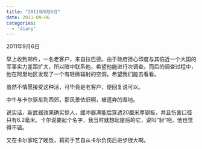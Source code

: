 ```yaml
---
title: "2011年9月6日"
date: 2011-09-06
categories: 
  - "diary"
---
```


2011年9月6日

早上收到邮件，一名老客户，来自拉巴德。由于政府担心印度与其临近一个大国的军事实力差距扩大，所以暗中联系他，希望他能进行次调查。而后的调查过程中，他在阿里地区发现了一个有轻微辐射的空洞，希望我们能去看看。

虽然不情愿接受这种活，可毕竟是老客户，便回复说可以。

中午与卡尔驱车到西郊，那风景依旧啊，被遗弃的湿地。

说实话，新武器效果确实惊人，缓冲器满能后穿透20厘米厚钢板，并且伤害口径只有6.2毫米。卡尔说要起个名字，我当时就想起屋后的它，说叫“豺”吧，他也觉得不错。

又在卡尔家吃了晚饭，莉莉手艺自从卡尔负伤后进步很大啊。
